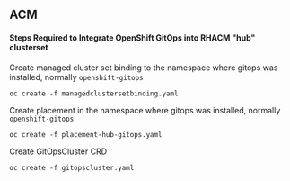 ## ACM

#### Steps Required to Integrate OpenShift GitOps into RHACM "hub" clusterset
Create managed cluster set binding to the namespace where gitops was installed, normally `openshift-gitops`
```
oc create -f managedclustersetbinding.yaml
```
Create placement in the namespace where gitops was installed, normally `openshift-gitops`
```
oc create -f placement-hub-gitops.yaml
```
Create GitOpsCluster CRD
```
oc create -f gitopscluster.yaml
```